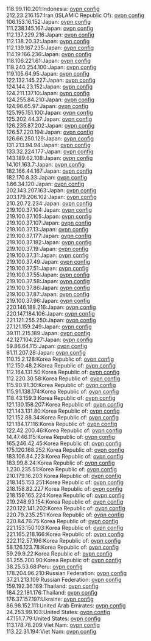 118.99.110.201:Indonesia: [ovpn config](vpn/118_99_110_201.ovpn)  
212.23.216.157:Iran (ISLAMIC Republic Of): [ovpn config](vpn/212_23_216_157.ovpn)  
106.153.16.152:Japan: [ovpn config](vpn/106_153_16_152.ovpn)  
111.238.145.167:Japan: [ovpn config](vpn/111_238_145_167.ovpn)  
112.137.229.216:Japan: [ovpn config](vpn/112_137_229_216.ovpn)  
112.138.20.32:Japan: [ovpn config](vpn/112_138_20_32.ovpn)  
112.139.167.235:Japan: [ovpn config](vpn/112_139_167_235.ovpn)  
114.19.166.236:Japan: [ovpn config](vpn/114_19_166_236.ovpn)  
118.106.221.61:Japan: [ovpn config](vpn/118_106_221_61.ovpn)  
118.240.254.100:Japan: [ovpn config](vpn/118_240_254_100.ovpn)  
119.105.64.95:Japan: [ovpn config](vpn/119_105_64_95.ovpn)  
122.132.145.227:Japan: [ovpn config](vpn/122_132_145_227.ovpn)  
124.144.23.152:Japan: [ovpn config](vpn/124_144_23_152.ovpn)  
124.211.137.10:Japan: [ovpn config](vpn/124_211_137_10.ovpn)  
124.255.84.210:Japan: [ovpn config](vpn/124_255_84_210.ovpn)  
124.96.65.97:Japan: [ovpn config](vpn/124_96_65_97.ovpn)  
125.195.151.100:Japan: [ovpn config](vpn/125_195_151_100.ovpn)  
125.202.44.37:Japan: [ovpn config](vpn/125_202_44_37.ovpn)  
126.235.87.202:Japan: [ovpn config](vpn/126_235_87_202.ovpn)  
126.57.220.194:Japan: [ovpn config](vpn/126_57_220_194.ovpn)  
126.66.250.129:Japan: [ovpn config](vpn/126_66_250_129.ovpn)  
131.213.94.94:Japan: [ovpn config](vpn/131_213_94_94.ovpn)  
133.32.224.177:Japan: [ovpn config](vpn/133_32_224_177.ovpn)  
143.189.62.108:Japan: [ovpn config](vpn/143_189_62_108.ovpn)  
14.101.163.7:Japan: [ovpn config](vpn/14_101_163_7.ovpn)  
182.166.44.167:Japan: [ovpn config](vpn/182_166_44_167.ovpn)  
182.170.8.33:Japan: [ovpn config](vpn/182_170_8_33.ovpn)  
1.66.34.120:Japan: [ovpn config](vpn/1_66_34_120.ovpn)  
202.143.207.163:Japan: [ovpn config](vpn/202_143_207_163.ovpn)  
203.179.206.102:Japan: [ovpn config](vpn/203_179_206_102.ovpn)  
210.20.72.234:Japan: [ovpn config](vpn/210_20_72_234.ovpn)  
219.100.37.104:Japan: [ovpn config](vpn/219_100_37_104.ovpn)  
219.100.37.105:Japan: [ovpn config](vpn/219_100_37_105.ovpn)  
219.100.37.107:Japan: [ovpn config](vpn/219_100_37_107.ovpn)  
219.100.37.13:Japan: [ovpn config](vpn/219_100_37_13.ovpn)  
219.100.37.177:Japan: [ovpn config](vpn/219_100_37_177.ovpn)  
219.100.37.182:Japan: [ovpn config](vpn/219_100_37_182.ovpn)  
219.100.37.19:Japan: [ovpn config](vpn/219_100_37_19.ovpn)  
219.100.37.31:Japan: [ovpn config](vpn/219_100_37_31.ovpn)  
219.100.37.49:Japan: [ovpn config](vpn/219_100_37_49.ovpn)  
219.100.37.51:Japan: [ovpn config](vpn/219_100_37_51.ovpn)  
219.100.37.55:Japan: [ovpn config](vpn/219_100_37_55.ovpn)  
219.100.37.58:Japan: [ovpn config](vpn/219_100_37_58.ovpn)  
219.100.37.86:Japan: [ovpn config](vpn/219_100_37_86.ovpn)  
219.100.37.87:Japan: [ovpn config](vpn/219_100_37_87.ovpn)  
219.100.37.96:Japan: [ovpn config](vpn/219_100_37_96.ovpn)  
220.146.188.216:Japan: [ovpn config](vpn/220_146_188_216.ovpn)  
220.147.184.106:Japan: [ovpn config](vpn/220_147_184_106.ovpn)  
221.121.255.250:Japan: [ovpn config](vpn/221_121_255_250.ovpn)  
27.121.159.249:Japan: [ovpn config](vpn/27_121_159_249.ovpn)  
39.111.215.189:Japan: [ovpn config](vpn/39_111_215_189.ovpn)  
42.127.104.227:Japan: [ovpn config](vpn/42_127_104_227.ovpn)  
59.86.64.115:Japan: [ovpn config](vpn/59_86_64_115.ovpn)  
61.11.207.28:Japan: [ovpn config](vpn/61_11_207_28.ovpn)  
110.15.2.128:Korea Republic of: [ovpn config](vpn/110_15_2_128.ovpn)  
112.150.48.2:Korea Republic of: [ovpn config](vpn/112_150_48_2.ovpn)  
112.164.131.50:Korea Republic of: [ovpn config](vpn/112_164_131_50.ovpn)  
112.220.30.58:Korea Republic of: [ovpn config](vpn/112_220_30_58.ovpn)  
115.90.91.30:Korea Republic of: [ovpn config](vpn/115_90_91_30.ovpn)  
115.91.138.174:Korea Republic of: [ovpn config](vpn/115_91_138_174.ovpn)  
118.43.159.3:Korea Republic of: [ovpn config](vpn/118_43_159_3.ovpn)  
121.130.158.207:Korea Republic of: [ovpn config](vpn/121_130_158_207.ovpn)  
121.143.131.80:Korea Republic of: [ovpn config](vpn/121_143_131_80.ovpn)  
121.152.88.34:Korea Republic of: [ovpn config](vpn/121_152_88_34.ovpn)  
121.184.17.116:Korea Republic of: [ovpn config](vpn/121_184_17_116.ovpn)  
122.42.200.46:Korea Republic of: [ovpn config](vpn/122_42_200_46.ovpn)  
14.47.46.115:Korea Republic of: [ovpn config](vpn/14_47_46_115.ovpn)  
165.246.42.45:Korea Republic of: [ovpn config](vpn/165_246_42_45.ovpn)  
175.120.168.252:Korea Republic of: [ovpn config](vpn/175_120_168_252.ovpn)  
183.106.84.223:Korea Republic of: [ovpn config](vpn/183_106_84_223.ovpn)  
183.99.8.24:Korea Republic of: [ovpn config](vpn/183_99_8_24.ovpn)  
1.230.235.51:Korea Republic of: [ovpn config](vpn/1_230_235_51.ovpn)  
210.179.16.203:Korea Republic of: [ovpn config](vpn/210_179_16_203.ovpn)  
218.145.153.251:Korea Republic of: [ovpn config](vpn/218_145_153_251.ovpn)  
218.158.82.227:Korea Republic of: [ovpn config](vpn/218_158_82_227.ovpn)  
218.159.165.224:Korea Republic of: [ovpn config](vpn/218_159_165_224.ovpn)  
219.248.93.154:Korea Republic of: [ovpn config](vpn/219_248_93_154.ovpn)  
220.122.141.202:Korea Republic of: [ovpn config](vpn/220_122_141_202.ovpn)  
220.79.235.251:Korea Republic of: [ovpn config](vpn/220_79_235_251.ovpn)  
220.84.76.75:Korea Republic of: [ovpn config](vpn/220_84_76_75.ovpn)  
221.153.150.103:Korea Republic of: [ovpn config](vpn/221_153_150_103.ovpn)  
221.165.218.166:Korea Republic of: [ovpn config](vpn/221_165_218_166.ovpn)  
222.112.57.196:Korea Republic of: [ovpn config](vpn/222_112_57_196.ovpn)  
58.126.123.78:Korea Republic of: [ovpn config](vpn/58_126_123_78.ovpn)  
59.29.9.22:Korea Republic of: [ovpn config](vpn/59_29_9_22.ovpn)  
61.255.200.90:Korea Republic of: [ovpn config](vpn/61_255_200_90.ovpn)  
38.25.53.68:Peru: [ovpn config](vpn/38_25_53_68.ovpn)  
178.204.96.210:Russian Federation: [ovpn config](vpn/178_204_96_210.ovpn)  
37.21.213.109:Russian Federation: [ovpn config](vpn/37_21_213_109.ovpn)  
159.192.36.169:Thailand: [ovpn config](vpn/159_192_36_169.ovpn)  
184.22.181.176:Thailand: [ovpn config](vpn/184_22_181_176.ovpn)  
176.37.157.197:Ukraine: [ovpn config](vpn/176_37_157_197.ovpn)  
86.98.152.111:United Arab Emirates: [ovpn config](vpn/86_98_152_111.ovpn)  
24.253.99.103:United States: [ovpn config](vpn/24_253_99_103.ovpn)  
47.151.7.79:United States: [ovpn config](vpn/47_151_7_79.ovpn)  
113.178.78.209:Viet Nam: [ovpn config](vpn/113_178_78_209.ovpn)  
113.22.31.194:Viet Nam: [ovpn config](vpn/113_22_31_194.ovpn)  
